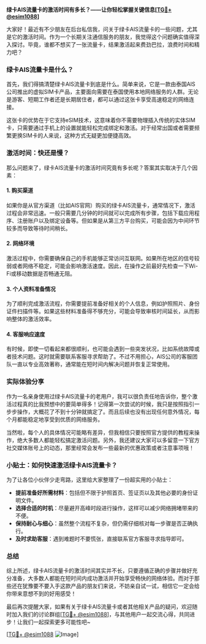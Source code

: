 **绿卡AIS流量卡的激活时间有多长？——让你轻松掌握关键信息[[TG💪+ @esim1088](https://t.me/s/esim1088)]**

大家好！最近有不少朋友在后台私信我，问关于绿卡AIS流量卡的一些问题，尤其是它的激活时间。作为一个长期关注通信服务的朋友，我觉得这个问题确实值得深入探讨。毕竟，谁都不想买了一张流量卡，结果激活起来费劲巴拉，浪费时间和精力吧？

### 绿卡AIS流量卡是什么？

首先，我们得搞清楚绿卡AIS流量卡到底是什么。简单来说，它是一款由泰国AIS公司推出的虚拟SIM卡产品，主要面向需要在泰国使用本地网络服务的人群。无论是游客、短期工作者还是长期居住者，都可以通过这张卡享受高速稳定的网络连接。

这张卡的优势在于它支持eSIM技术，这意味着你不需要物理插入传统的实体SIM卡，只需要通过手机上的设置就能轻松完成绑定和激活。对于经常出国或者需要频繁更换SIM卡的人来说，这种方式无疑更加便捷高效。

### 激活时间：快还是慢？

那么问题来了，绿卡AIS流量卡的激活时间究竟有多长呢？答案其实取决于几个因素：

#### 1. **购买渠道**
如果你是从官方渠道（比如AIS官网）购买的绿卡AIS流量卡，通常情况下，激活过程会非常迅速。一般只需要几分钟的时间就可以完成所有步骤，包括下载应用程序、注册账户以及绑定设备等。但如果是从第三方平台购买，可能会因为中间环节较多而导致等待时间稍长。

#### 2. **网络环境**
激活过程中，你需要确保自己的手机能够正常访问互联网。如果所在地区的信号较弱或者网络不稳定，可能会影响激活速度。因此，在操作之前最好先检查一下Wi-Fi或移动数据是否畅通无阻。

#### 3. **个人资料准备情况**
为了顺利完成激活流程，你需要提前准备好相关的个人信息，例如护照照片、身份证件扫描件等。如果这些材料准备得不够充分，可能会导致审核时间延长，从而影响整体的激活效率。

#### 4. **客服响应速度**
有时候，即使一切看起来都很顺利，也可能会遇到一些突发状况，比如系统故障或者技术问题。这时就需要联系客服寻求帮助了。不过不用担心，AIS公司的客服团队一直以专业高效著称，通常能在短时间内解决问题并恢复正常使用。

### 实际体验分享

作为一名亲身使用过绿卡AIS流量卡的老用户，我可以很负责任地告诉你，整个激活过程真的比我预想中的要简单得多！记得第一次尝试的时候，我只是按照指引一步步操作，大概花了不到十分钟就搞定了。而且后续也没有出现任何意外情况，每个月都能稳定地享受到优质的网络服务。

当然啦，每个人的具体情况可能略有差异，但我相信只要按照官方提供的教程来操作，绝大多数人都能轻松搞定激活问题。另外，我还建议大家可以多留意一下官方社交媒体账号上的动态，那里经常会发布一些最新的优惠政策或者注意事项哦！

### 小贴士：如何快速激活绿卡AIS流量卡？

为了让各位小伙伴少走弯路，这里给大家整理了一份超实用的小贴士：

- **提前准备好所需材料**：包括但不限于护照首页、签证页以及其他必要的身份证明文件。
- **选择合适的时机**：尽量避开高峰时段进行操作，这样可以减少网络拥堵带来的不便。
- **保持耐心与细心**：虽然整个流程不复杂，但仍需仔细核对每一步骤是否正确执行。
- **及时求助客服**：遇到难题时不要慌张，直接联系官方客服寻求指导即可。

### 总结

综上所述，绿卡AIS流量卡的激活时间其实并不长，只要遵循正确的步骤并做好充分准备，大多数人都能在短时间内成功激活并开始享受畅快的网络体验。而对于那些还在犹豫要不要入手这款产品的朋友们来说，不妨亲自试一试，相信它一定会给你带来意想不到的好用感受！

最后再次提醒大家，如果有关于绿卡AIS流量卡或者其他相关产品的疑问，欢迎随时加入我们的讨论群组[[TG💪+ @esim1088](https://t.me/s/esim1088)]，与其他用户一起交流心得，共同进步！让我们一起探索更多可能性吧~

[[TG💪+ @esim1088](https://t.me/s/esim1088) ![Image](https://i.postimg.cc/4NQfJmqS/Snipaste-2025-05-13-00-14-12.png)]
